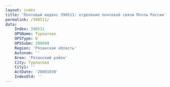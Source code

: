```yaml
---
layout: index
title: 'Почтовый индекс 390511: отделение почтовой связи Почты России'
permalink: /390511/
data:
    Index: 390511
    OPSName: Турлатово
    OPSType: О
    OPSSubm: 390099
    Region: 'Рязанская область'
    Autonom: ''
    Area: 'Рязанский район'
    City: Турлатово
    City1: ''
    ActDate: '20001030'
    IndexOld: ''
---
```

